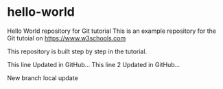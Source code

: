 # hello-world
Hello World repository for Git tutorial
This is an example repository for the Git tutoial on https://www.w3schools.com

This repository is built step by step in the tutorial.

This line Updated in GitHub...
This line 2 Updated in GitHub...

New branch local update
